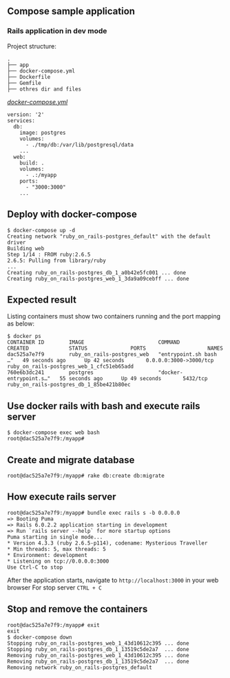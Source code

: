 ## Compose sample application
### Rails application in dev mode

Project structure:
```
.
├── app
├── docker-compose.yml
├── Dockerfile
├── Gemfile
├── othres dir and files
```

[_docker-compose.yml_](docker-compose.yml)
```
version: '2'
services:
  db:
    image: postgres
    volumes:
      - ./tmp/db:/var/lib/postgresql/data
    ...
  web:
    build: .
    volumes:
      - .:/myapp
    ports:
      - "3000:3000"
    ...
```

## Deploy with docker-compose

```
$ docker-compose up -d
Creating network "ruby_on_rails-postgres_default" with the default driver
Building web
Step 1/14 : FROM ruby:2.6.5
2.6.5: Pulling from library/ruby
...
Creating ruby_on_rails-postgres_db_1_a0b42e5fc001 ... done
Creating ruby_on_rails-postgres_web_1_3da9a09cebff ... done
```

## Expected result

Listing containers must show two containers running and the port mapping as below:
```
$ docker ps
CONTAINER ID        IMAGE                        COMMAND                  CREATED             STATUS              PORTS                    NAMES
dac525a7e7f9        ruby_on_rails-postgres_web   "entrypoint.sh bash …"   49 seconds ago      Up 42 seconds       0.0.0.0:3000->3000/tcp   ruby_on_rails-postgres_web_1_cfc51eb65add
760e6b3dc241        postgres                     "docker-entrypoint.s…"   55 seconds ago      Up 49 seconds       5432/tcp                 ruby_on_rails-postgres_db_1_85be421b80ec
```

## Use docker rails with bash and execute rails server

```
$ docker-compose exec web bash 
root@dac525a7e7f9:/myapp#
```

## Create and migrate database

```
root@dac525a7e7f9:/myapp# rake db:create db:migrate
```

## How execute rails server

```
root@dac525a7e7f9:/myapp# bundle exec rails s -b 0.0.0.0
=> Booting Puma
=> Rails 6.0.2.2 application starting in development 
=> Run `rails server --help` for more startup options
Puma starting in single mode...
* Version 4.3.3 (ruby 2.6.5-p114), codename: Mysterious Traveller
* Min threads: 5, max threads: 5
* Environment: development
* Listening on tcp://0.0.0.0:3000
Use Ctrl-C to stop
```

After the application starts, navigate to `http://localhost:3000` in your web browser
For stop server `CTRL + C`

## Stop and remove the containers
```
root@dac525a7e7f9:/myapp# exit
exit
$ docker-compose down
Stopping ruby_on_rails-postgres_web_1_43d10612c395 ... done
Stopping ruby_on_rails-postgres_db_1_13519c5de2a7  ... done
Removing ruby_on_rails-postgres_web_1_43d10612c395 ... done
Removing ruby_on_rails-postgres_db_1_13519c5de2a7  ... done
Removing network ruby_on_rails-postgres_default
```
